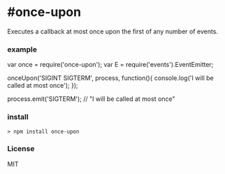 #once-upon
===========

Executes a callback at most once upon the first of any number of events.

### example

var once = require('once-upon');
var E = require('events').EventEmitter;

onceUpon('SIGINT SIGTERM', process, function(){
  console.log('I will be called at most once');
});


process.emit('SIGTERM'); // "I will be called at most once"

### install

```
> npm install once-upon
```

### License

MIT

